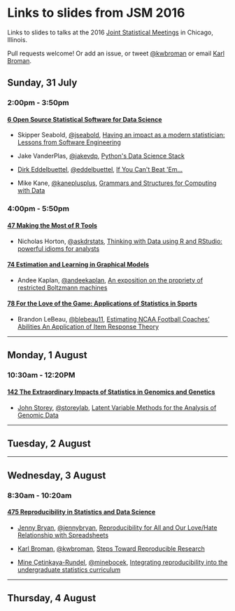 # Links to slides from JSM 2016

Links to slides to talks at the 2016
[Joint Statistical Meetings](https://www.amstat.org/meetings/jsm/2016/)
in Chicago, Illinois.

Pull requests welcome! Or add an issue, or tweet
[@kwbroman](https://twitter.com/kwbroman) or email
[Karl Broman](http://kbroman.org).

## Sunday, 31 July

### 2:00pm - 3:50pm

#### [6 Open Source Statistical Software for Data Science](https://www.amstat.org/meetings/jsm/2016/onlineprogram/ActivityDetails.cfm?SessionID=212387)

- Skipper Seabold, [@jseabold](https://twitter.com/jseabold),
[Having an impact as a modern statistician: Lessons from Software Engineering](https://speakerdeck.com/jseabold/having-an-impact-as-a-modern-statistician)

- Jake VanderPlas, [@jakevdp](https://twitter.com/jakevdp),
[Python's Data Science Stack](https://speakerdeck.com/jakevdp/pythons-data-science-stack-jsm-2016)

- [Dirk Eddelbuettel](http://dirk.eddelbuettel.com/), [@eddelbuettel](https://twitter.com/eddelbuettel),
[If You Can't Beat 'Em...](http://dirk.eddelbuettel.com/papers/jsm2016_rcpp_talk.pdf)

- Mike Kane, [@kaneplusplus](https://twitter.com/kaneplusplus),
[Grammars and Structures for Computing with Data](http://slides.com/michaelkane/deck-17#/)

### 4:00pm - 5:50pm

#### [47 Making the Most of R Tools](https://www.amstat.org/meetings/jsm/2016/onlineprogram/ActivityDetails.cfm?SessionID=212343)

- Nicholas Horton, [@askdrstats](https://twitter.com/askdrstats),
[Thinking with Data using R and RStudio: powerful idioms for analysts](https://github.com/Amherst-Statistics/JSM2016-thinkwithR)

#### [74 Estimation and Learning in Graphical Models](https://www.amstat.org/meetings/jsm/2016/onlineprogram/ActivityDetails.cfm?SessionID=212918)

- Andee Kaplan, [@andeekaplan](https://twitter.com/andeekaplan),
[An exposition on the propriety of restricted Boltzmann machines](http://andeekaplan.com/rbm/presentations/jsm2016/)

#### [78 For the Love of the Game: Applications of Statistics in Sports](https://www.amstat.org/meetings/jsm/2016/onlineprogram/ActivityDetails.cfm?SessionID=212986)

- Brandon LeBeau, [@blebeau11](https://twitter.com/@blebeau11),
[Estimating NCAA Football Coaches’ Abilities An Application of Item Response Theory](http://educate-r.org/2016/07/31/jsm2016.html)

---

## Monday, 1 August

### 10:30am - 12:20PM

#### [142 The Extraordinary Impacts of Statistics in Genomics and Genetics](https://www.amstat.org/meetings/jsm/2016/onlineprogram/ActivityDetails.cfm?SessionID=212335)

- [John Storey](http://genomine.org/), [@storeylab](https://github.com/storeylab),
[Latent Variable Methods for the Analysis of Genomic Data](http://genomine.org/talks/jsm_2016.pdf)


---

## Tuesday, 2 August


---

## Wednesday, 3 August

### 8:30am - 10:20am

#### [475 Reproducibility in Statistics and Data Science ](https://www.amstat.org/meetings/jsm/2016/onlineprogram/ActivityDetails.cfm?SessionID=212538)

- [Jenny Bryan](http://stat545.com), [@jennybryan](https://twitter.com/jennybryan),
[Reproducibility for All and Our Love/Hate Relationship with Spreadsheets](https://github.com/jennybc/2016-06_spreadsheets#readme)


- [Karl Broman](http://kbroman.org), [@kwbroman](https://twitter.com/kwbroman),
[Steps Toward Reproducible Research](http://bit.ly/jsm2016)

- [Mine &Ccedil;etinkaya-Rundel](http://www2.stat.duke.edu/~mc301/),
[@minebocek](https://twitter.com/minebocek),
[Integrating reproducibility into the undergraduate statistics curriculum](https://github.com/mine-cetinkaya-rundel/2016-08-03-reproducible-undergrad-stats)

---

## Thursday, 4 August
